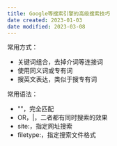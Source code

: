 ```yaml
---
title: Google等搜索引擎的高级搜索技巧
date created: 2023-01-03
date modified: 2023-03-08
---
```


常用方式：

- 关键词组合，去掉介词等连接词
- 使用同义词或专有词
- 搜英文表达，类似于搜专有词

常用语法：

- ""，完全匹配
- OR，|，二者都有同时搜索的效果
- site:，指定网址搜索
- filetype:，指定搜索文件格式

